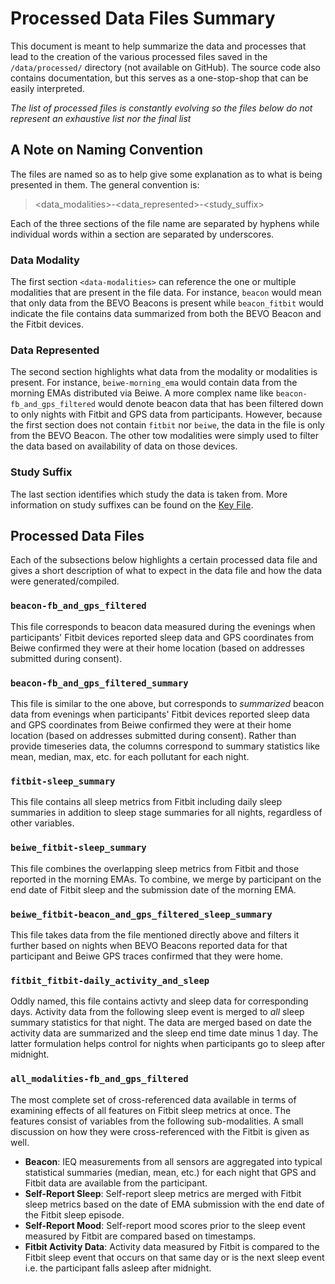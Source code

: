 # Processed Data Files Summary
This document is meant to help summarize the data and processes that lead to the creation of the various processed files saved in the `/data/processed/` directory (not available on GitHub). The source code also contains documentation, but this serves as a one-stop-shop that can be easily interpreted. 

_The list of processed files is constantly evolving so the files below do not represent an exhaustive list nor the final list_

## A Note on Naming Convention
The files are named so as to help give some explanation as to what is being presented in them. The general convention is:

> <data_modalities>-<data_represented>-<study_suffix>

Each of the three sections of the file name are separated by hyphens while individual words within a section are separated by underscores. 

### Data Modality
The first section `<data-modalities>` can reference the one or multiple modalities that are present in the file data. For instance, `beacon` would mean that only data from the BEVO Beacons is present while `beacon_fitbit` would indicate the file contains data summarized from both the BEVO Beacon and the Fitbit devices.

### Data Represented
The second section highlights what data from the modality or modalities is present. For instance, `beiwe-morning_ema` would contain data from the morning EMAs distributed via Beiwe. A more complex name like `beacon-fb_and_gps_filtered` would denote beacon data that has been filtered down to only nights with Fitbit and GPS data from participants. However, because the first section does not contain `fitbit` nor `beiwe`, the data in the file is only from the BEVO Beacon. The other tow modalities were simply used to filter the data based on availability of data on those devices.

### Study Suffix
The last section identifies which study the data is taken from. More information on study suffixes can be found on the [Key File](https://github.com/intelligent-environments-lab/utx000/blob/master/references/WCWH%20Study%20Key.xlsx).

## Processed Data Files
Each of the subsections below highlights a certain processed data file and gives a short description of what to expect in the data file and how the data were generated/compiled.

### `beacon-fb_and_gps_filtered`
This file corresponds to beacon data measured during the evenings when participants' Fitbit devices reported sleep data and GPS coordinates from Beiwe confirmed they were at their home location (based on addresses submitted during consent). 

### `beacon-fb_and_gps_filtered_summary`
This file is similar to the one above, but corresponds to _summarized_ beacon data from evenings when participants' Fitbit devices reported sleep data and GPS coordinates from Beiwe confirmed they were at their home location (based on addresses submitted during consent). Rather than provide timeseries data, the columns correspond to summary statistics like mean, median, max, etc. for each pollutant for each night.

### `fitbit-sleep_summary`
This file contains all sleep metrics from Fitbit including daily sleep summaries in addition to sleep stage summaries for all nights, regardless of other variables.

### `beiwe_fitbit-sleep_summary`
This file combines the overlapping sleep metrics from Fitbit and those reported in the morning EMAs. To combine, we merge by participant on the end date of Fitbit sleep and the submission date of the morning EMA. 

### `beiwe_fitbit-beacon_and_gps_filtered_sleep_summary`
This file takes data from the file mentioned directly above and filters it further based on nights when BEVO Beacons reported data for that participant and Beiwe GPS traces confirmed that they were home.

### `fitbit_fitbit-daily_activity_and_sleep`
Oddly named, this file contains activty and sleep data for corresponding days. Activity data from the following sleep event is merged to _all_ sleep summary statistics for that night. The data are merged based on date the activity data are summarized and the sleep end time date minus 1 day. The latter formulation helps control for nights when participants go to sleep after midnight. 

### `all_modalities-fb_and_gps_filtered`
The most complete set of cross-referenced data available in terms of examining effects of all features on Fitbit sleep metrics at once. The features consist of variables from the following sub-modalities. A small discussion on how they were cross-referenced with the Fitbit is given as well.
- **Beacon**: IEQ measurements from all sensors are aggregated into typical statistical summaries (median, mean, etc.) for each night that GPS and Fitbit data are available from the participant. 
- **Self-Report Sleep**: Self-report sleep metrics are merged with Fitbit sleep metrics based on the date of EMA submission with the end date of the Fitbit sleep episode. 
- **Self-Report Mood**: Self-report mood scores prior to the sleep event measured by Fitbit are compared based on timestamps.
- **Fitbit Activity Data**: Activity data measured by Fitbit is compared to the Fitbit sleep event that occurs on that same day or is the next sleep event i.e. the participant falls asleep after midnight. 

